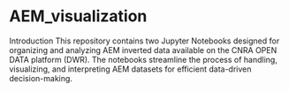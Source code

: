 # AEM_visualization
Introduction This repository contains two Jupyter Notebooks designed for organizing and analyzing AEM inverted data available on the CNRA OPEN DATA platform (DWR). The notebooks streamline the process of handling, visualizing, and interpreting AEM datasets for efficient data-driven decision-making.
